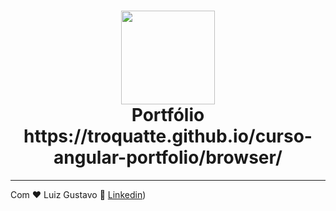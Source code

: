<h1 align="center">
  <img src="https://vidafullstack.com.br/wp-content/uploads/2020/07/angular.png" alt="" width="150">
  <br>
    Portfólio
  <br>
  https://troquatte.github.io/curso-angular-portfolio/browser/
</h1>

---

Com ♥ Luiz Gustavo :wave: [Linkedin](https://www.linkedin.com/in/gustavo-luiz-tech/))

